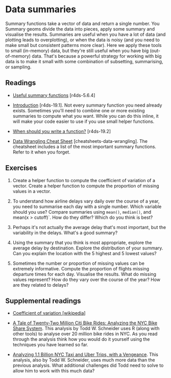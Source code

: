 # Data summaries

Summary functions take a vector of data and return a single number. You Summary
geoms divide the data into pieces, apply some summary and visualise the
results. Summaries are useful when you have a lot of data (and plotting leads
to overplotting), or when the data is noisy (and you need to make small but
consistent patterns more clear). Here we apply these tools to small (in-memory)
data, but they're still useful when you have big (out-of-memory) data. That's
because a powerful strategy for working with big data is to make it small with
some combination of subsetting, summarising, or sampling.

## Readings

  * [Useful summary functions](http://r4ds.had.co.nz/transform.html#summarise-funs) [r4ds-5.6.4]
  * [Introduction](http://r4ds.had.co.nz/functions.html#introduction-12) [r4ds-19.1].
    Not every summary function you need already exists. Sometimes you'll need
    to combine one or more existing summaries to compute what you want. While
    you can do this inline, it will make your code easier to use if you use
    small helper functions.

  * [When should you write a function?](http://r4ds.had.co.nz/functions.html#when-should-you-write-a-function) [r4ds-19.2]
  * [Data Wrangling Cheat Sheet](https://www.rstudio.com/wp-content/uploads/2015/02/data-wrangling-cheatsheet.pdf) [cheatsheets-data-wrangling].
    The cheatsheet includes a list of the most important summary functions.
    Refer to it when you forget.


## Exercises

1.  Create a helper function to compute the coefficient of variation of a vector.
    Create a helper function to compute the proportion of missing values in
    a vector.
    
1.  To understand how airline delays vary daily over the course of a year, you
    need to summarise each day with a single number. Which variable should you
    use? Compare summaries using `mean()`, `median()`, and mean(x > cutoff)`.
    How do they differ? Which do you think is best?
    
1.  Perhaps it's not actually the average delay that's most important, but
    the variability in the delays. What's a good summary?
    
1.  Using the summary that you think is most appropriate, explore the average
    delay by destination. Explore the distribution of your summary. Can you
    explain the location with the 5 highest and 5 lowest values?
    
1.  Sometimes the number or proportion of missing values can be extremely
    informative. Compute the proportion of flights missing departure times
    for each day. Visualise the results. What do missing values represent?
    How do they vary over the course of the year? How are they related to
    delays?
    

## Supplemental readings

  * [Coefficient of variation [wikipedia]](https://en.wikipedia.org/wiki/Coefficient_of_variation)
  * [A Tale of Twenty-Two Million Citi Bike Rides: Analyzing the NYC Bike Share System](http://toddwschneider.com/posts/a-tale-of-twenty-two-million-citi-bikes-analyzing-the-nyc-bike-share-system/).
    This analysis by Todd W. Schneider uses R (along with other tools) to
    analyse over 20 million bike rides in NYC. As you read through the analysis
    think how you would do it yourself using the techniques you have learned so
    far.

  * [Analyzing 1.1 Billion NYC Taxi and Uber Trips, with a Vengeance](http://toddwschneider.com/posts/analyzing-1-1-billion-nyc-taxi-and-uber-trips-with-a-vengeance/).
    This analysis, also by Todd W. Schneider, uses much more data than the
    previous analysis. What additional challenges did Todd need to solve to
    allow him to work with this much data?



